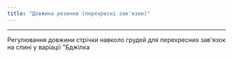 ```yaml
---
title: "Довжина резинки (перехресні зав'язки)"
---
```


***

Регулювання довжини стрічки навколо грудей для перехресних зав'язок на спині у варіації "Бджілка




